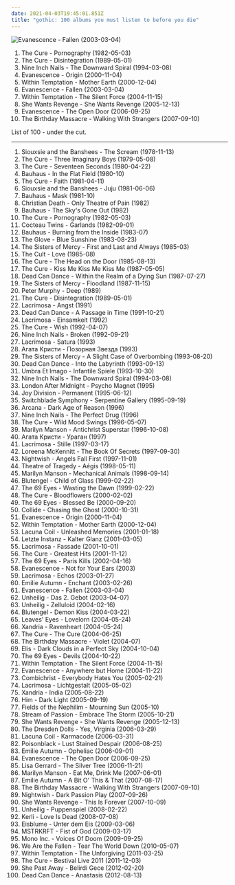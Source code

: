 ```yaml
---
date: 2021-04-03T19:45:01.851Z
title: "gothic: 100 albums you must listen to before you die"
---
```

![Evanescence - Fallen (2003-03-04)](http://coverartarchive.org/release/0d36931b-831a-3663-90a1-57b2210e19f3/2107137774-500.jpg "Evanescence - Fallen (2003-03-04)")
<ol class="albums">
<li data-cover="http://coverartarchive.org/release/b0d6d8ad-02d7-3f08-9128-47c734c2c446/7947353809-500.jpg" data-tags="post-punk, gothic rock" role="button">The Cure - Pornography (1982-05-03)</li>
<li data-cover="https://via.placeholder.com/450" data-tags="80s, new wave" role="button">The Cure - Disintegration (1989-05-01)</li>
<li data-cover="http://coverartarchive.org/release/ab64976f-52a8-44e7-9aa3-d6703604bc2f/7159970718-500.jpg" data-tags="industrial, industrial rock" role="button">Nine Inch Nails - The Downward Spiral (1994-03-08)</li>
<li data-cover="http://coverartarchive.org/release/5518dcfd-bcc5-422e-9f85-69d771cd2f5a/5961563350-500.jpg" data-tags="gothic rock, rock, gothic, evanescence" role="button">Evanescence - Origin (2000-11-04)</li>
<li data-cover="http://coverartarchive.org/release/1d1d160c-0fed-40ae-b781-187ce6b92ba5/12895444510-500.jpg" data-tags="symphonic metal, gothic metal" role="button">Within Temptation - Mother Earth (2000-12-04)</li>
<li data-cover="http://coverartarchive.org/release/0d36931b-831a-3663-90a1-57b2210e19f3/2107137774-500.jpg" data-tags="rock" role="button">Evanescence - Fallen (2003-03-04)</li>
<li data-cover="http://coverartarchive.org/release/b0d338fa-6935-4aa6-b891-a51c37217e43/4630453378-500.jpg" data-tags="symphonic metal" role="button">Within Temptation - The Silent Force (2004-11-15)</li>
<li data-cover="https://via.placeholder.com/450" data-tags="darkwave" role="button">She Wants Revenge - She Wants Revenge (2005-12-13)</li>
<li data-cover="http://coverartarchive.org/release/b0a43312-26f6-46e1-b751-f24f54413e9f/6183360728-500.jpg" data-tags="rock, gothic rock" role="button">Evanescence - The Open Door (2006-09-25)</li>
<li data-cover="http://coverartarchive.org/release/0e51fc11-576b-3cfe-97fc-b006d9a90a2d/5307514978-500.jpg" data-tags="industrial, industrial rock, electronic" role="button">The Birthday Massacre - Walking With Strangers (2007-09-10)</li>
</ol>
List of 100 - under the cut.
<!-- more -->

_________________

<ol class="albums">
<li data-cover="https://via.placeholder.com/450" data-tags="post-punk" role="button">
Siouxsie and the Banshees - The Scream (1978-11-13)
</li>
<li data-cover="https://via.placeholder.com/450" data-tags="post-punk, new wave" role="button">
The Cure - Three Imaginary Boys (1979-05-08)
</li>
<li data-cover="https://via.placeholder.com/450" data-tags="post-punk" role="button">
The Cure - Seventeen Seconds (1980-04-22)
</li>
<li data-cover="https://via.placeholder.com/450" data-tags="post-punk" role="button">
Bauhaus - In the Flat Field (1980-10)
</li>
<li data-cover="https://via.placeholder.com/450" data-tags="post-punk" role="button">
The Cure - Faith (1981-04-11)
</li>
<li data-cover="https://via.placeholder.com/450" data-tags="post-punk" role="button">
Siouxsie and the Banshees - Juju (1981-06-06)
</li>
<li data-cover="https://via.placeholder.com/450" data-tags="post-punk, gothic rock" role="button">
Bauhaus - Mask (1981-10)
</li>
<li data-cover="https://via.placeholder.com/450" data-tags="deathrock" role="button">
Christian Death - Only Theatre of Pain (1982)
</li>
<li data-cover="http://coverartarchive.org/release/7981f14a-1bb5-3a36-99ce-a1377a17095b/26259040094-500.jpg" data-tags="post-punk, gothic rock" role="button">
Bauhaus - The Sky's Gone Out (1982)
</li>
<li data-cover="http://coverartarchive.org/release/b0d6d8ad-02d7-3f08-9128-47c734c2c446/7947353809-500.jpg" data-tags="post-punk, gothic rock" role="button">
The Cure - Pornography (1982-05-03)
</li>
<li data-cover="https://via.placeholder.com/450" data-tags="post-punk" role="button">
Cocteau Twins - Garlands (1982-09-01)
</li>
<li data-cover="https://via.placeholder.com/450" data-tags="post-punk, gothic rock" role="button">
Bauhaus - Burning from the Inside (1983-07)
</li>
<li data-cover="https://via.placeholder.com/450" data-tags="post-punk, gothic, psychedelic" role="button">
The Glove - Blue Sunshine (1983-08-23)
</li>
<li data-cover="https://via.placeholder.com/450" data-tags="gothic rock" role="button">
The Sisters of Mercy - First and Last and Always (1985-03)
</li>
<li data-cover="https://via.placeholder.com/450" data-tags="80s, rock" role="button">
The Cult - Love (1985-08)
</li>
<li data-cover="https://via.placeholder.com/450" data-tags="new wave, 80s" role="button">
The Cure - The Head on the Door (1985-08-13)
</li>
<li data-cover="https://via.placeholder.com/450" data-tags="post-punk, new wave, 80s, alternative" role="button">
The Cure - Kiss Me Kiss Me Kiss Me (1987-05-05)
</li>
<li data-cover="http://coverartarchive.org/release/97e4343f-6e05-31b6-aaf4-6dba23520be4/26314567877-500.jpg" data-tags="darkwave, ethereal, gothic" role="button">
Dead Can Dance - Within the Realm of a Dying Sun (1987-07-27)
</li>
<li data-cover="https://via.placeholder.com/450" data-tags="gothic rock" role="button">
The Sisters of Mercy - Floodland (1987-11-15)
</li>
<li data-cover="http://coverartarchive.org/release/c22581fb-8457-3e71-bf62-919ff444b929/21726902737-500.jpg" data-tags="80s, alternative, new wave, 90s" role="button">
Peter Murphy - Deep (1989)
</li>
<li data-cover="https://via.placeholder.com/450" data-tags="80s, new wave" role="button">
The Cure - Disintegration (1989-05-01)
</li>
<li data-cover="https://img.discogs.com/m1dwY6LtNOUIrCh9N-Qx946OPhg=/fit-in/600x532/filters:strip_icc():format(jpeg):mode_rgb():quality(90)/discogs-images/R-5173017-1388431936-8243.jpeg.jpg" data-tags="gothic, darkwave" role="button">
Lacrimosa - Angst (1991)
</li>
<li data-cover="http://coverartarchive.org/release/1d7b01f6-e4c0-3b5d-929b-7e0bf3ce17af/5957781227-500.jpg" data-tags="darkwave, ambient, gothic, 4ad" role="button">
Dead Can Dance - A Passage in Time (1991-10-21)
</li>
<li data-cover="http://coverartarchive.org/release/fba3ddd3-6a38-4bc0-b428-e456f7cf3532/2107416724-500.jpg" data-tags="gothic, darkwave" role="button">
Lacrimosa - Einsamkeit (1992)
</li>
<li data-cover="http://coverartarchive.org/release/4284b81f-1731-313a-a4de-58b4c18a754a/5808321423-500.jpg" data-tags="90s, alternative" role="button">
The Cure - Wish (1992-04-07)
</li>
<li data-cover="http://coverartarchive.org/release/db8289f4-3602-31f6-a59b-3f57a7393908/1154285194-500.jpg" data-tags="industrial, industrial rock, industrial metal" role="button">
Nine Inch Nails - Broken (1992-09-21)
</li>
<li data-cover="http://coverartarchive.org/release/8d09899b-e70a-3aa4-8dd1-d5c8631990e2/16583603472-500.jpg" data-tags="gothic" role="button">
Lacrimosa - Satura (1993)
</li>
<li data-cover="https://via.placeholder.com/450" data-tags="gothic rock, darkwave, decadence, gothic" role="button">
Агата Кристи - Позорная Звезда (1993)
</li>
<li data-cover="https://via.placeholder.com/450" data-tags="gothic rock" role="button">
The Sisters of Mercy - A Slight Case of Overbombing (1993-08-20)
</li>
<li data-cover="http://coverartarchive.org/release/b0b44bb4-437e-4d97-9227-b5fc37c0f67b/3242403619-500.jpg" data-tags="ambient, gothic, ethereal" role="button">
Dead Can Dance - Into the Labyrinth (1993-09-13)
</li>
<li data-cover="http://coverartarchive.org/release/c6a46fa0-5c9d-4eab-84e4-b08a8951a7d8/12525332738-500.jpg" data-tags="gothic" role="button">
Umbra Et Imago - Infantile Spiele (1993-10-30)
</li>
<li data-cover="http://coverartarchive.org/release/ab64976f-52a8-44e7-9aa3-d6703604bc2f/7159970718-500.jpg" data-tags="industrial, industrial rock" role="button">
Nine Inch Nails - The Downward Spiral (1994-03-08)
</li>
<li data-cover="https://img.discogs.com/94AmcQuU-obeUm1S7ozvoAqRriI=/fit-in/491x784/filters:strip_icc():format(jpeg):mode_rgb():quality(90)/discogs-images/R-1476341-1222540056.jpeg.jpg" data-tags="gothic rock, darkwave, gothic" role="button">
London After Midnight - Psycho Magnet (1995)
</li>
<li data-cover="https://via.placeholder.com/450" data-tags="post-punk" role="button">
Joy Division - Permanent (1995-06-12)
</li>
<li data-cover="http://coverartarchive.org/release/b6344fea-c768-4ed7-bc93-90f413507d5d/7389186733-500.jpg" data-tags="darkwave, gothic" role="button">
Switchblade Symphony - Serpentine Gallery (1995-09-19)
</li>
<li data-cover="http://coverartarchive.org/release/0d034d4b-98cb-4810-9f0c-e82e50248342/2180846856-500.jpg" data-tags="ambient, darkwave, gothic" role="button">
Arcana - Dark Age of Reason (1996)
</li>
<li data-cover="http://coverartarchive.org/release/3f2839ae-170e-4351-9847-446ca5ce73d6/13453155769-500.jpg" data-tags="industrial, industrial rock" role="button">
Nine Inch Nails - The Perfect Drug (1996)
</li>
<li data-cover="http://coverartarchive.org/release/15ddcc8d-968e-49a1-bd14-b05a718d2b24/3172527828-500.jpg" data-tags="rock, alternative, 90s, post-punk" role="button">
The Cure - Wild Mood Swings (1996-05-07)
</li>
<li data-cover="http://coverartarchive.org/release/1050cbd4-0f9a-4c09-989e-1dfbd6c14127/14178519586-500.jpg" data-tags="industrial metal, industrial, metal" role="button">
Marilyn Manson - Antichrist Superstar (1996-10-08)
</li>
<li data-cover="http://coverartarchive.org/release/3b972e14-2e2f-4585-a428-644689de0e5a/3856728197-500.jpg" data-tags="gothic rock, gothic" role="button">
Агата Кристи - Ураган (1997)
</li>
<li data-cover="https://img.discogs.com/m1dwY6LtNOUIrCh9N-Qx946OPhg=/fit-in/600x532/filters:strip_icc():format(jpeg):mode_rgb():quality(90)/discogs-images/R-5173017-1388431936-8243.jpeg.jpg" data-tags="gothic, gothic metal, symphonic metal" role="button">
Lacrimosa - Stille (1997-03-17)
</li>
<li data-cover="https://img.discogs.com/Kdoz6GrGBVRAtTOTYE-637_sBbc=/fit-in/599x512/filters:strip_icc():format(jpeg):mode_rgb():quality(90)/discogs-images/R-7719266-1447377438-2187.jpeg.jpg" data-tags="celtic" role="button">
Loreena McKennitt - The Book Of Secrets (1997-09-30)
</li>
<li data-cover="http://coverartarchive.org/release/2756c819-b6d7-3052-9ff8-8c05e65eb5df/8141541570-500.jpg" data-tags="symphonic metal" role="button">
Nightwish - Angels Fall First (1997-11-01)
</li>
<li data-cover="https://img.discogs.com/JHOHTyWyL2vysmIQG8aBqDviIrw=/fit-in/600x508/filters:strip_icc():format(jpeg):mode_rgb():quality(90)/discogs-images/R-6308314-1416126352-5825.jpeg.jpg" data-tags="gothic metal" role="button">
Theatre of Tragedy - Aégis (1998-05-11)
</li>
<li data-cover="http://coverartarchive.org/release/c41a751f-7ad3-3948-8013-92c7663a8bee/5074459506-500.jpg" data-tags="industrial rock, industrial metal, industrial, glam rock, metal" role="button">
Marilyn Manson - Mechanical Animals (1998-09-14)
</li>
<li data-cover="http://coverartarchive.org/release/6b300725-35bf-4f41-b6fd-cec5d48f077b/8769345080-500.jpg" data-tags="darkwave, gothic, ebm" role="button">
Blutengel - Child of Glass (1999-02-22)
</li>
<li data-cover="https://img.discogs.com/2Vg9urP_Yt5xg2Zx7fMoDrEIwpk=/fit-in/500x500/filters:strip_icc():format(jpeg):mode_rgb():quality(90)/discogs-images/R-11986454-1526045647-3237.jpeg.jpg" data-tags="gothic, finnish, gothic metal" role="button">
The 69 Eyes - Wasting the Dawn (1999-02-22)
</li>
<li data-cover="https://via.placeholder.com/450" data-tags="alternative, rock, gothic rock" role="button">
The Cure - Bloodflowers (2000-02-02)
</li>
<li data-cover="https://img.discogs.com/zj3F2CNjJwRu_aEDFdIpFG00lzY=/fit-in/600x601/filters:strip_icc():format(jpeg):mode_rgb():quality(90)/discogs-images/R-6122498-1419101414-9922.jpeg.jpg" data-tags="gothic rock" role="button">
The 69 Eyes - Blessed Be (2000-09-20)
</li>
<li data-cover="http://coverartarchive.org/release/516224a0-0c91-4b18-98e8-af3d0d66bdce/2216955296-500.jpg" data-tags="gothic" role="button">
Collide - Chasing the Ghost (2000-10-31)
</li>
<li data-cover="http://coverartarchive.org/release/5518dcfd-bcc5-422e-9f85-69d771cd2f5a/5961563350-500.jpg" data-tags="gothic rock, rock, gothic, evanescence" role="button">
Evanescence - Origin (2000-11-04)
</li>
<li data-cover="http://coverartarchive.org/release/1d1d160c-0fed-40ae-b781-187ce6b92ba5/12895444510-500.jpg" data-tags="symphonic metal, gothic metal" role="button">
Within Temptation - Mother Earth (2000-12-04)
</li>
<li data-cover="http://coverartarchive.org/release/806f4fd4-46c1-47ab-ace0-6e9a8918b1f8/17661057834-500.jpg" data-tags="gothic metal" role="button">
Lacuna Coil - Unleashed Memories (2001-01-18)
</li>
<li data-cover="http://coverartarchive.org/release/f5e9663a-ef6e-44ef-bb12-3d1035614a82/9279630913-500.jpg" data-tags="gothic, gothic rock" role="button">
Letzte Instanz - Kalter Glanz (2001-03-05)
</li>
<li data-cover="https://img.discogs.com/YXJHpQW8y46vG7hRWW_9ANNY1LI=/fit-in/600x530/filters:strip_icc():format(jpeg):mode_rgb():quality(90)/discogs-images/R-2008477-1258239023.jpeg.jpg" data-tags="gothic metal, gothic" role="button">
Lacrimosa - Fassade (2001-10-01)
</li>
<li data-cover="https://via.placeholder.com/450" data-tags="new wave, alternative, 80s" role="button">
The Cure - Greatest Hits (2001-11-12)
</li>
<li data-cover="http://coverartarchive.org/release/80f70658-2074-4471-b1ab-11562a783cc0/2133707556-500.jpg" data-tags="rock, finnish, gothic rock, the 69 eyes" role="button">
The 69 Eyes - Paris Kills (2002-04-16)
</li>
<li data-cover="http://coverartarchive.org/release/9045185f-a666-488d-b63e-4e6fc141bb0a/1226061435-500.jpg" data-tags="rock, gothic rock, evanescence" role="button">
Evanescence - Not for Your Ears (2003)
</li>
<li data-cover="https://img.discogs.com/kghbP0cZiuZgaQ_jVxLPPJPBXSI=/fit-in/478x742/filters:strip_icc():format(jpeg):mode_rgb():quality(90)/discogs-images/R-7173385-1435353547-9883.jpeg.jpg" data-tags="gothic metal, gothic" role="button">
Lacrimosa - Echos (2003-01-27)
</li>
<li data-cover="http://coverartarchive.org/release/16e3ac46-606a-445e-9a20-b7b8bf1a08ea/3206309884-500.jpg" data-tags="ethereal, gothic, faerie music" role="button">
Emilie Autumn - Enchant (2003-02-26)
</li>
<li data-cover="http://coverartarchive.org/release/0d36931b-831a-3663-90a1-57b2210e19f3/2107137774-500.jpg" data-tags="rock" role="button">
Evanescence - Fallen (2003-03-04)
</li>
<li data-cover="http://coverartarchive.org/release/3bc19092-cce1-4e0c-82fc-f49cdf55aeba/9223862312-500.jpg" data-tags="gothic, unheilig" role="button">
Unheilig - Das 2. Gebot (2003-04-07)
</li>
<li data-cover="http://coverartarchive.org/release/05c76df8-a899-4fb7-aae9-ed5b12fb531b/2138443877-500.jpg" data-tags="gothic" role="button">
Unheilig - Zelluloid (2004-02-16)
</li>
<li data-cover="https://via.placeholder.com/450" data-tags="gothic, dark electro, darkwave" role="button">
Blutengel - Demon Kiss (2004-03-22)
</li>
<li data-cover="https://img.discogs.com/D_Zb3auSUwtmOSBOzEmPpgRKT2U=/fit-in/600x589/filters:strip_icc():format(jpeg):mode_rgb():quality(90)/discogs-images/R-914766-1172431343.jpeg.jpg" data-tags="symphonic metal, gothic metal" role="button">
Leaves' Eyes - Lovelorn (2004-05-24)
</li>
<li data-cover="https://img.discogs.com/6LUPajHGB58-8BLKNUJE31iNKWQ=/fit-in/500x500/filters:strip_icc():format(jpeg):mode_rgb():quality(90)/discogs-images/R-2973237-1309875480.jpeg.jpg" data-tags="gothic metal, symphonic metal" role="button">
Xandria - Ravenheart (2004-05-24)
</li>
<li data-cover="http://coverartarchive.org/release/25e2716b-2c65-3ef8-b4ff-afc96570347d/7947383918-500.jpg" data-tags="post-punk, rock, alternative" role="button">
The Cure - The Cure (2004-06-25)
</li>
<li data-cover="https://img.discogs.com/zEIappKoRWKEfPRe7TF-fpAMVJM=/fit-in/600x600/filters:strip_icc():format(jpeg):mode_rgb():quality(90)/discogs-images/R-486232-1458029331-8360.jpeg.jpg" data-tags="industrial" role="button">
The Birthday Massacre - Violet (2004-07)
</li>
<li data-cover="http://coverartarchive.org/release/844dba59-e6fd-4da8-b024-8b8dcb9d11ec/15850705428-500.jpg" data-tags="gothic metal, female fronted metal" role="button">
Elis - Dark Clouds in a Perfect Sky (2004-10-04)
</li>
<li data-cover="https://img.discogs.com/wLL6jdexHEYPkLfE5VacuC0Suf0=/fit-in/578x600/filters:strip_icc():format(jpeg):mode_rgb():quality(90)/discogs-images/R-1802621-1244313442.jpeg.jpg" data-tags="gothic rock" role="button">
The 69 Eyes - Devils (2004-10-22)
</li>
<li data-cover="http://coverartarchive.org/release/b0d338fa-6935-4aa6-b891-a51c37217e43/4630453378-500.jpg" data-tags="symphonic metal" role="button">
Within Temptation - The Silent Force (2004-11-15)
</li>
<li data-cover="http://coverartarchive.org/release/415d1dea-4107-49e0-8fbe-cba8cf607d86/9469978707-500.jpg" data-tags="rock, evanescence, live" role="button">
Evanescence - Anywhere but Home (2004-11-22)
</li>
<li data-cover="http://coverartarchive.org/release/cdb9a10b-625c-4ff9-908a-05580ea48310/9054492147-500.jpg" data-tags="industrial, ebm" role="button">
Combichrist - Everybody Hates You (2005-02-21)
</li>
<li data-cover="https://img.discogs.com/NswOQ6A8V6vjUYuFzM_AR2GsofA=/fit-in/600x533/filters:strip_icc():format(jpeg):mode_rgb():quality(90)/discogs-images/R-9218495-1476867193-7269.jpeg.jpg" data-tags="gothic metal" role="button">
Lacrimosa - Lichtgestalt (2005-05-02)
</li>
<li data-cover="http://coverartarchive.org/release/30214efe-bc85-48c3-b5a1-39d50fd3dd11/2138626195-500.jpg" data-tags="gothic metal, symphonic metal" role="button">
Xandria - India (2005-08-22)
</li>
<li data-cover="http://coverartarchive.org/release/a94bce4d-ae54-4965-b388-c4c045d756ae/5086482774-500.jpg" data-tags="love metal" role="button">
Him - Dark Light (2005-09-19)
</li>
<li data-cover="http://coverartarchive.org/release/70b4ad53-e679-4224-8a95-a81edffb747f/10909822706-500.jpg" data-tags="gothic rock" role="button">
Fields of the Nephilim - Mourning Sun (2005-10)
</li>
<li data-cover="http://coverartarchive.org/release/27360e78-d639-3238-b44e-24c4f51b28b8/26038005651-500.jpg" data-tags="progressive metal, symphonic metal, gothic metal" role="button">
Stream of Passion - Embrace The Storm (2005-10-21)
</li>
<li data-cover="https://via.placeholder.com/450" data-tags="darkwave" role="button">
She Wants Revenge - She Wants Revenge (2005-12-13)
</li>
<li data-cover="http://coverartarchive.org/release/19e5917b-5989-3604-800f-92cf36f23d37/14903761907-500.jpg" data-tags="indie, punk cabaret" role="button">
The Dresden Dolls - Yes, Virginia (2006-03-29)
</li>
<li data-cover="https://img.discogs.com/aXCZQcOSa73njRvFAnF1Ep5jUTQ=/fit-in/600x528/filters:strip_icc():format(jpeg):mode_rgb():quality(90)/discogs-images/R-8125917-1489832489-1154.jpeg.jpg" data-tags="gothic metal" role="button">
Lacuna Coil - Karmacode (2006-03-31)
</li>
<li data-cover="https://img.discogs.com/LlBWO-cVUpMpMoJ7HazLp_PFXbY=/fit-in/500x500/filters:strip_icc():format(jpeg):mode_rgb():quality(90)/discogs-images/R-10477005-1498241445-9378.jpeg.jpg" data-tags="gothic metal" role="button">
Poisonblack - Lust Stained Despair (2006-08-25)
</li>
<li data-cover="http://coverartarchive.org/release/db7a53e9-8865-4756-9d26-157e4f50d165/19887853784-500.jpg" data-tags="electronic" role="button">
Emilie Autumn - Opheliac (2006-09-01)
</li>
<li data-cover="http://coverartarchive.org/release/b0a43312-26f6-46e1-b751-f24f54413e9f/6183360728-500.jpg" data-tags="rock, gothic rock" role="button">
Evanescence - The Open Door (2006-09-25)
</li>
<li data-cover="http://coverartarchive.org/release/35fbd275-fdc3-4450-9b34-e05c5d93bef0/7597192789-500.jpg" data-tags="ambient, female vocalists, new age" role="button">
Lisa Gerrard - The Silver Tree (2006-11-21)
</li>
<li data-cover="https://via.placeholder.com/450" data-tags="industrial rock" role="button">
Marilyn Manson - Eat Me, Drink Me (2007-06-01)
</li>
<li data-cover="https://img.discogs.com/kIMp49gw_OarqU0JAjIUN39pTHE=/fit-in/584x588/filters:strip_icc():format(jpeg):mode_rgb():quality(90)/discogs-images/R-2005440-1258208012.jpeg.jpg" data-tags="gothic" role="button">
Emilie Autumn - A Bit O' This & That (2007-08-17)
</li>
<li data-cover="http://coverartarchive.org/release/0e51fc11-576b-3cfe-97fc-b006d9a90a2d/5307514978-500.jpg" data-tags="industrial, industrial rock, electronic" role="button">
The Birthday Massacre - Walking With Strangers (2007-09-10)
</li>
<li data-cover="http://coverartarchive.org/release/b3f9e375-2225-478b-b66f-2b100bedd56e/16333876658-500.jpg" data-tags="symphonic metal" role="button">
Nightwish - Dark Passion Play (2007-09-26)
</li>
<li data-cover="https://img.discogs.com/61hSIII3z-x_7WS7PQ6rarCSrOE=/fit-in/400x400/filters:strip_icc():format(jpeg):mode_rgb():quality(90)/discogs-images/R-9999060-1489918569-2715.jpeg.jpg" data-tags="darkwave" role="button">
She Wants Revenge - This Is Forever (2007-10-09)
</li>
<li data-cover="https://img.discogs.com/lFSiIjIhxLcRTV-0Nf2Kx-vE2lQ=/fit-in/600x600/filters:strip_icc():format(jpeg):mode_rgb():quality(90)/discogs-images/R-1374498-1508528278-6098.jpeg.jpg" data-tags="gothic, unheilig" role="button">
Unheilig - Puppenspiel (2008-02-22)
</li>
<li data-cover="http://coverartarchive.org/release/7e03de41-4397-4757-9e8b-9703d19c8440/5877736768-500.jpg" data-tags="gothic rock, pop" role="button">
Kerli - Love Is Dead (2008-07-08)
</li>
<li data-cover="https://img.discogs.com/LfBjYCCBm98bfW3TdVXhdeigAd0=/fit-in/600x601/filters:strip_icc():format(jpeg):mode_rgb():quality(90)/discogs-images/R-1334744-1599234149-9074.jpeg.jpg" data-tags="gothic, german, eisblume" role="button">
Eisblume - Unter dem Eis (2009-03-06)
</li>
<li data-cover="https://img.discogs.com/-DRPp_LWq8HBapQbL1grC57diKs=/fit-in/320x319/filters:strip_icc():format(jpeg):mode_rgb():quality(90)/discogs-images/R-1709934-1238425451.jpeg.jpg" data-tags="electronic" role="button">
MSTRKRFT - Fist of God (2009-03-17)
</li>
<li data-cover="http://coverartarchive.org/release/68c04f2c-66dd-47d0-bc27-e289665f46d4/13805054818-500.jpg" data-tags="gothic" role="button">
Mono Inc. - Voices Of Doom (2009-09-25)
</li>
<li data-cover="http://coverartarchive.org/release/d0613007-0298-4ca6-b1f2-4b88dae63742/1693672754-500.jpg" data-tags="rock, alternative rock" role="button">
We Are the Fallen - Tear The World Down (2010-05-07)
</li>
<li data-cover="http://coverartarchive.org/release/fa2c2a08-5f73-4ace-86e2-2f6d74b42914/2094872063-500.jpg" data-tags="symphonic metal" role="button">
Within Temptation - The Unforgiving (2011-03-25)
</li>
<li data-cover="http://coverartarchive.org/release/bf01ac13-6952-4d74-b2b3-d768a2715276/18135728217-500.jpg" data-tags="rock, alternative, gothic" role="button">
The Cure - Bestival Live 2011 (2011-12-03)
</li>
<li data-cover="https://img.discogs.com/4U4FsAlx5bJw_M9SFpu3JIqAUZQ=/fit-in/600x600/filters:strip_icc():format(jpeg):mode_rgb():quality(90)/discogs-images/R-4242505-1364551957-2976.jpeg.jpg" data-tags="post-punk, gothic rock, gothic" role="button">
She Past Away - Belirdi Gece (2012-02-20)
</li>
<li data-cover="http://coverartarchive.org/release/88713452-4b94-4e4c-90c1-c424be904676/14821961192-500.jpg" data-tags="darkwave, ethereal, ambient" role="button">
Dead Can Dance - Anastasis (2012-08-13)
</li>
</ol>